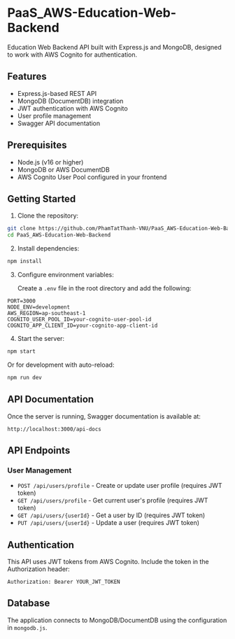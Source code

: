 # PaaS_AWS-Education-Web-Backend

Education Web Backend API built with Express.js and MongoDB, designed to work with AWS Cognito for authentication.

## Features

- Express.js-based REST API
- MongoDB (DocumentDB) integration
- JWT authentication with AWS Cognito
- User profile management
- Swagger API documentation

## Prerequisites

- Node.js (v16 or higher)
- MongoDB or AWS DocumentDB
- AWS Cognito User Pool configured in your frontend

## Getting Started

1. Clone the repository:

```bash
git clone https://github.com/PhamTatThanh-VNU/PaaS_AWS-Education-Web-Backend.git
cd PaaS_AWS-Education-Web-Backend
```

2. Install dependencies:

```bash
npm install
```

3. Configure environment variables:
   
   Create a `.env` file in the root directory and add the following:

```
PORT=3000
NODE_ENV=development
AWS_REGION=ap-southeast-1
COGNITO_USER_POOL_ID=your-cognito-user-pool-id
COGNITO_APP_CLIENT_ID=your-cognito-app-client-id
```

4. Start the server:

```bash
npm start
```

Or for development with auto-reload:

```bash
npm run dev
```

## API Documentation

Once the server is running, Swagger documentation is available at:

```
http://localhost:3000/api-docs
```

## API Endpoints

### User Management

- `POST /api/users/profile` - Create or update user profile (requires JWT token)
- `GET /api/users/profile` - Get current user's profile (requires JWT token)
- `GET /api/users/{userId}` - Get a user by ID (requires JWT token)
- `PUT /api/users/{userId}` - Update a user (requires JWT token)

## Authentication

This API uses JWT tokens from AWS Cognito. Include the token in the Authorization header:

```
Authorization: Bearer YOUR_JWT_TOKEN
```

## Database

The application connects to MongoDB/DocumentDB using the configuration in `mongodb.js`.
